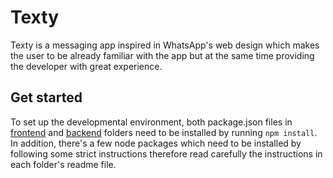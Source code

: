 # Texty

Texty is a messaging app inspired in WhatsApp's web design which makes the user to be already familiar with the app but at the same time providing the developer with great experience.

## Get started
To set up the developmental environment, both package.json files in [frontend](./frontend) and [backend](./backend) folders need to be installed by running ```npm install```. In addition, there's a few node packages which need to be installed by following some strict instructions therefore read carefully the instructions in each folder's readme file.
